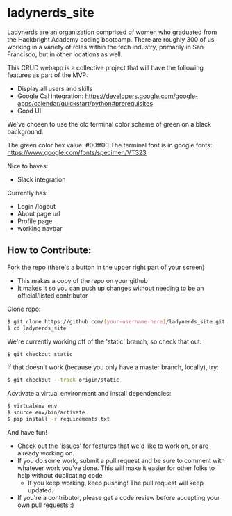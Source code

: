 # ladynerds_site

Ladynerds are an organization comprised of women who graduated from the Hackbright Academy coding bootcamp.  There are roughly 300 of us working in a variety of roles within the tech industry, primarily in San Francisco, but in other locations as well. 

This CRUD webapp is a collective project that will have the following features as part of the MVP:

- Display all users and skills 
- Google Cal integration:   https://developers.google.com/google-apps/calendar/quickstart/python#prerequisites
- Good UI


We've chosen to use the old terminal color scheme of green on a black background.  

The green color hex value: #00ff00
The terminal font is in google fonts: https://www.google.com/fonts/specimen/VT323

Nice to haves:
- Slack integration 

Currently has:
- Login /logout 
- About page url 
- Profile page
- working navbar 

## How to Contribute:

Fork the repo (there's a button in the upper right part of your screen)
- This makes a copy of the repo on your github
- It makes it so you can push up changes without needing to be an official/listed contributor

Clone repo:
```sh
$ git clone https://github.com/[your-username-here]/ladynerds_site.git ladynerds_site
$ cd ladynerds_site
```

We're currently working off of the 'static' branch, so check that out:
```sh
$ git checkout static
```

If that doesn't work (because you only have a master branch, locally), try:
```sh
$ git checkout --track origin/static
```
Acvtivate a virtual environment and install dependencies:
```sh
$ virtualenv env
$ source env/bin/activate
$ pip install -r requirements.txt
```


And have fun! 
- Check out the 'issues' for features that we'd like to work on, or are already working on.
- If you do some work, submit a pull request and be sure to comment with whatever work you've done. This will make it easier for other folks to help without duplicating code
    - If you keep working, keep pushing! The pull request will keep updated.
- If you're a contributor, please get a code review before accepting your own pull requests :)

